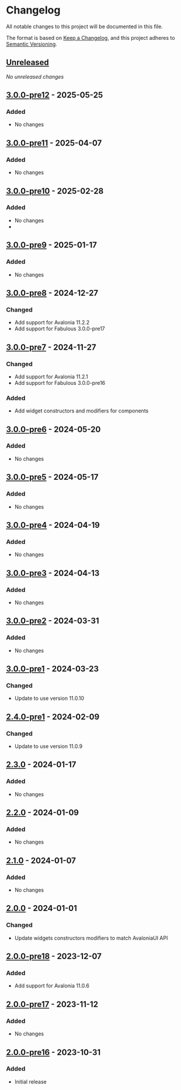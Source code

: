 # Changelog

All notable changes to this project will be documented in this file.

The format is based on [Keep a Changelog](https://keepachangelog.com/en/1.0.0/),
and this project adheres to [Semantic Versioning](https://semver.org/spec/v2.0.0.html).

## [Unreleased]
_No unreleased changes_

## [3.0.0-pre12] - 2025-05-25
### Added
- No changes

## [3.0.0-pre11] - 2025-04-07
### Added
- No changes

## [3.0.0-pre10] - 2025-02-28
### Added
- No changes
- 
## [3.0.0-pre9] - 2025-01-17
### Added
- No changes

## [3.0.0-pre8] - 2024-12-27
### Changed
- Add support for Avalonia 11.2.2
- Add support for Fabulous 3.0.0-pre17

## [3.0.0-pre7] - 2024-11-27

### Changed
- Add support for Avalonia 11.2.1
- Add support for Fabulous 3.0.0-pre16

### Added
- Add widget constructors and modifiers for components

## [3.0.0-pre6] - 2024-05-20
### Added
- No changes

## [3.0.0-pre5] - 2024-05-17
### Added
- No changes

## [3.0.0-pre4] - 2024-04-19
### Added
- No changes

## [3.0.0-pre3] - 2024-04-13
### Added
- No changes

## [3.0.0-pre2] - 2024-03-31
### Added
- No changes

## [3.0.0-pre1] - 2024-03-23
### Changed
- Update to use version 11.0.10

## [2.4.0-pre1] - 2024-02-09
### Changed
- Update to use version 11.0.9

## [2.3.0] - 2024-01-17
### Added
- No changes

## [2.2.0] - 2024-01-09
### Added
- No changes

## [2.1.0] - 2024-01-07
### Added
- No changes

## [2.0.0] - 2024-01-01
### Changed
- Update widgets constructors modifiers to match AvaloniaUI  API

## [2.0.0-pre18] - 2023-12-07
### Added
- Add support for Avalonia 11.0.6

## [2.0.0-pre17] - 2023-11-12
### Added
- No changes

## [2.0.0-pre16] - 2023-10-31
### Added
- Initial release

[unreleased]: https://github.com/fabulous-dev/Fabulous.Avalonia.ColorPicker/compare/3.0.0-pre12...HEAD
[3.0.0-pre12]: https://github.com/fabulous-dev/Fabulous.Avalonia.ColorPicker/releases/tag/3.0.0-pre12
[3.0.0-pre11]: https://github.com/fabulous-dev/Fabulous.Avalonia.ColorPicker/releases/tag/3.0.0-pre11
[3.0.0-pre10]: https://github.com/fabulous-dev/Fabulous.Avalonia.ColorPicker/releases/tag/3.0.0-pre10
[3.0.0-pre9]: https://github.com/fabulous-dev/Fabulous.Avalonia.ColorPicker/releases/tag/3.0.0-pre9
[3.0.0-pre8]: https://github.com/fabulous-dev/Fabulous.Avalonia.ColorPicker/releases/tag/3.0.0-pre8
[3.0.0-pre7]: https://github.com/fabulous-dev/Fabulous.Avalonia.ColorPicker/releases/tag/3.0.0-pre7
[3.0.0-pre6]: https://github.com/fabulous-dev/Fabulous.Avalonia.ColorPicker/releases/tag/3.0.0-pre6
[3.0.0-pre5]: https://github.com/fabulous-dev/Fabulous.Avalonia.ColorPicker/releases/tag/3.0.0-pre5
[3.0.0-pre4]: https://github.com/fabulous-dev/Fabulous.Avalonia.ColorPicker/releases/tag/3.0.0-pre4
[3.0.0-pre3]: https://github.com/fabulous-dev/Fabulous.Avalonia.ColorPicker/releases/tag/3.0.0-pre3
[3.0.0-pre2]: https://github.com/fabulous-dev/Fabulous.Avalonia.ColorPicker/releases/tag/3.0.0-pre2
[3.0.0-pre1]: https://github.com/fabulous-dev/Fabulous.Avalonia.ColorPicker/releases/tag/3.0.0-pre1
[2.4.0-pre1]: https://github.com/fabulous-dev/Fabulous.Avalonia.ColorPicker/releases/tag/2.4.0-pre1
[2.3.0]: https://github.com/fabulous-dev/Fabulous.Avalonia.ColorPicker/releases/tag/2.3.0
[2.2.0]: https://github.com/fabulous-dev/Fabulous.Avalonia.ColorPicker/releases/tag/2.2.0
[2.1.0]: https://github.com/fabulous-dev/Fabulous.Avalonia.ColorPicker/releases/tag/2.1.0
[2.0.0]: https://github.com/fabulous-dev/Fabulous.Avalonia.ColorPicker/releases/tag/2.0.0
[2.0.0-pre18]: https://github.com/fabulous-dev/Fabulous.Avalonia.ColorPicker/releases/tag/2.0.0-pre18
[2.0.0-pre17]: https://github.com/fabulous-dev/Fabulous.Avalonia.ColorPicker/releases/tag/2.0.0-pre17
[2.0.0-pre16]: https://github.com/fabulous-dev/Fabulous.Avalonia.ColorPicker/releases/tag/2.0.0-pre16

